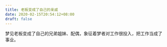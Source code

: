 ```yaml
---
title: 老板变成了自己的亲戚
date: 2020-02-15T20:54:12+08:00
draft: false
---
```


梦见老板变成了自己的兄弟姐妹、配偶，象征着梦者对工作很投入，把工作当成了事业。
